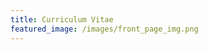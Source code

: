 ```yaml
---
title: Curriculum Vitae
featured_image: /images/front_page_img.png
---
```


<object data="{{ site.url }}{{ site.baseurl }}/assets/CV_WooyongJung_2506.pdf" style="width:1000px; height:1000px;" type="application/pdf"></object>